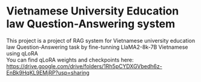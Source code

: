 # Vietnamese University Education law Question-Answering system
This project is a project of RAG system for Vietnamese university education law Question-Answering task by fine-tunning LlaMA2-8k-7B Vietnamese using qLoRA \
You can find qLoRA weights and checkpoints here: https://drive.google.com/drive/folders/1Rh5pCYDXGVbedh6z-EnBk9HqKL9EMjRP?usp=sharing
